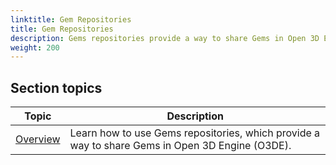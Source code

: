 ```yaml
---
linktitle: Gem Repositories
title: Gem Repositories 
description: Gems repositories provide a way to share Gems in Open 3D Engine (O3DE).
weight: 200
---
```


## Section topics

| Topic | Description |
| --- | --- |
| [Overview](./overview) | Learn how to use Gems repositories, which provide a way to share Gems in Open 3D Engine (O3DE). |